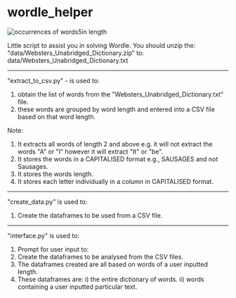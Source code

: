 # wordle_helper


![occurrences of words5in length](https://user-images.githubusercontent.com/57063906/172483003-b582e956-d0cd-4672-9a76-65078c9348e2.png)






Little script to assist you in solving Wordle.
You should unzip the:
"data/Websters_Unabridged_Dictionary.zip"
to:
data/Websters_Unabridged_Dictionary.txt

------------------

"extract_to_csv.py" - is used to:
1) obtain the list of words from the "Websters_Unabridged_Dictionary.txt" file.
2) these words are grouped by word length and entered into a CSV file based on that word length.

Note:
1) It extracts all words of length 2 and above e.g. it will not extract the words "A" or "I" however it will extract "It" or "be".
2) It stores the words in a CAPITALISED format e.g., SAUSAGES and not Sausages.
3) It stores the words length.
4) It stores each letter individually in a column in CAPITALISED format.


------------------
"create_data.py" is used to:
1) Create the dataframes to be used from a CSV file.


------------------
"interface.py" is used to:

1) Prompt for user input to:
2) Create the dataframes to be analysed from the CSV files.
3) The dataframes created are all based on words of a user inputted length.
4) These dataframes are:     i)  the entire dictionary of words.      ii) words containing a user inputted particular text.
